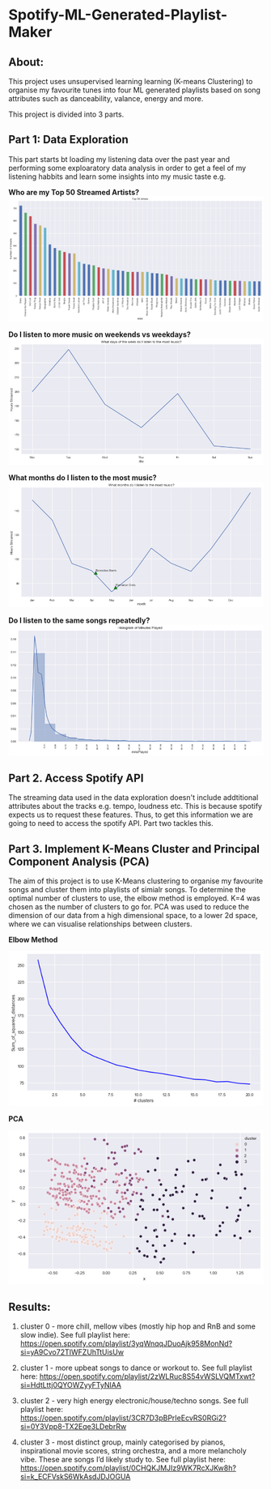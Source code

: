 # Spotify-ML-Generated-Playlist-Maker

## About:
This project uses unsupervised learning learning (K-means Clustering) to organise my favourite tunes into four ML generated playlists based on song attributes such as danceability, valance, energy and more.

This project is divided into 3 parts.

## Part 1: Data Exploration
This part starts bt loading my listening data over the past year and performing some exploaratory data analysis in order to get a feel of my listening habbits and learn some insights into my music taste e.g.

**Who are my Top 50 Streamed Artists?**
![Top 50 Artists](https://github.com/Abdillahi-A/Spotify-ML-Generated-Playlist-Maker/blob/main/top50artists.png)


**Do I listen to more music on weekends vs weekdays?**
![Music by Day of Week](https://github.com/Abdillahi-A/Spotify-ML-Generated-Playlist-Maker/blob/main/hoursplayedbydayofweek.png)

**What months do I listen to the most music?**
![Music by Month](https://github.com/Abdillahi-A/Spotify-ML-Generated-Playlist-Maker/blob/main/musicbymonth.png)

**Do I listen to the same songs repeatedly?**
![Histogram Of MinsPlayed](https://github.com/Abdillahi-A/Spotify-ML-Generated-Playlist-Maker/blob/main/minutesPlayedHistogram.png)



## Part 2. Access Spotify API 

The streaming data used in the data exploration doesn't include addtitional attributes about the tracks e.g. tempo, loudness etc. This is because spotify expects us to request these features. Thus, to get this information we are going to need to access the spotify API. Part two tackles this.

## Part 3. Implement K-Means Cluster and Principal Component Analysis (PCA)
The aim of this project is to use K-Means clustering to organise my favourite songs and cluster them into playlists of simialr songs. To determine the optimal number of clusters to use, the elbow method is employed. K=4 was chosen as the number of clusters to go for. PCA was used to reduce the dimension of our data from a high dimensional space, to a lower 2d space, where we can visualise relationships between clusters.

**Elbow Method**

![Elbow Method](https://github.com/Abdillahi-A/Spotify-ML-Generated-Playlist-Maker/blob/main/elbow_method.png)

**PCA**

![PCA](https://github.com/Abdillahi-A/Spotify-ML-Generated-Playlist-Maker/blob/main/pca.png)


## Results:

1. cluster 0 - more chill, mellow vibes (mostly hip hop and RnB and some slow indie).
See full playlist here: https://open.spotify.com/playlist/3yqWnqqJDuoAjk958MonNd?si=yA9Cvo72TIWFZUhTtUisUw

2. cluster 1  - more upbeat songs to dance or workout to. See full playlist here:
https://open.spotify.com/playlist/2zWLRuc8S54vWSLVQMTxwt?si=HdtLttj0QYOWZyyFTyNlAA

3. cluster 2 - very high energy electronic/house/techno songs. See full playlist here:
https://open.spotify.com/playlist/3CR7D3pBPrIeEcvRS0RGi2?si=0Y3Vpp8-TX2Eqe3LDebrRw


4. cluster 3 - most distinct group, mainly categorised by pianos, inspirational movie scores, string orchestra, and a more melancholy vibe. These are songs I’d likely study to. See full playlist here:
https://open.spotify.com/playlist/0CHQKJMJIz9WK7RcXJKw8h?si=k_ECFVskS6WkAsdJDJOGUA









